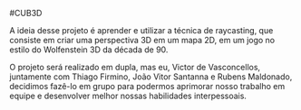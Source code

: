 #CUB3D

A ideia desse projeto é aprender e utilizar a técnica de raycasting, que consiste em criar uma perspectiva 3D em um mapa 2D, em um jogo no estilo do Wolfenstein 3D da década de 90.

O projeto será realizado em dupla, mas eu, Victor de Vasconcellos, juntamente com Thiago Firmino, João Vitor Santanna e Rubens Maldonado, decidimos fazê-lo em grupo para podermos aprimorar nosso trabalho em equipe e desenvolver melhor nossas habilidades interpessoais.